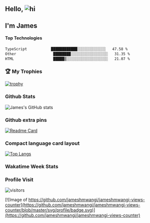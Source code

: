## Hello, <img src="https://user-images.githubusercontent.com/1303154/88677602-1635ba80-d120-11ea-84d8-d263ba5fc3c0.gif" width="28px" alt="hi">

## I'm James 

#### Top Technologies

<!-- TODO: Make technologies links takes you to repositories -->



<!--START_SECTION:waka-->
```text
TypeScript           ████████████░░░░░░░░░░░░░   47.58 % 
Other                 ████████░░░░░░░░░░░░░░░░░   31.35 % 
HTML                  █████▒░░░░░░░░░░░░░░░░░░░   21.07 % 
```
<!--END_SECTION:waka-->
### 🏆 My Trophies
  [![trophy](https://github-profile-trophy.vercel.app/?username=jameshmwangi&theme=onedark&no-bg=false&count_private=true)](https://github.com/jameshmwangi/jameshmwangi)
### Github Stats

![James's GitHub stats](https://github-readme-stats.vercel.app/api?username=jameshmwangi&count_private=true&show_icons=true&theme=dark&title_color=009933&include_all_commits=true)

### Github extra pins

[![Readme Card](https://github-readme-stats.vercel.app/api/pin/?username=jameshmwangi&repo=jameshmwangi&theme=dark&title_color=009933)](https://github.com/jameshmwangi/jameshmwangi&show_owner=true&count_private=true)

### Compact language card layout

[![Top Langs](https://github-readme-stats.vercel.app/api/top-langs/?username=jameshmwangi&layout=compact&theme=dark&title_color=009933)](https://github.com/jameshmwangi/jameshmwangi)

### Wakatime Week Stats


### Profile Visit

![visitors](https://visitor-badge.glitch.me/badge?page_id=jameshmwangi.github-profile&left_color=green&right_color=red&theme=dark&title_color=009933)

[![Image of https://github.com/jameshmwangi/jameshmwangi-views-counter](https://github.com/jameshmwangi/jameshmwangi-views-counter/blob/master/svg/profile/badge.svg)](https://github.com/jameshmwangi/jameshmwangi-views-counter)
